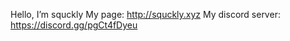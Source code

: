 Hello, I’m squckly
My page: http://squckly.xyz
My discord server: https://discord.gg/pgCt4fDyeu

<!---
squckly/squckly is a ✨ special ✨ repository because its `README.md` (this file) appears on your GitHub profile.
You can click the Preview link to take a look at your changes.
--->
